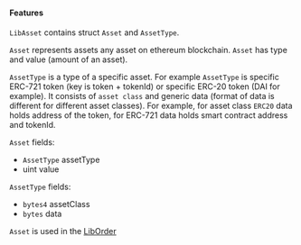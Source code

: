 #### Features

`LibAsset` contains struct `Asset` and `AssetType`.

`Asset` represents assets any asset on ethereum blockchain. `Asset` has type and value (amount of an asset).

`AssetType` is a type of a specific asset. For example `AssetType` is specific ERC-721 token (key is token + tokenId) or specific ERC-20 token (DAI for example).
It consists of `asset class` and generic data (format of data is different for different asset classes). For example, for asset class `ERC20` data holds address of the token, for ERC-721 data holds smart contract address and tokenId.  

`Asset` fields:
- `AssetType` assetType
- uint value

`AssetType` fields:
- `bytes4` assetClass
- `bytes` data

`Asset` is used in the [LibOrder](../LibOrder.md)